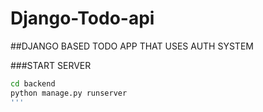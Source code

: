 # Django-Todo-api

##DJANGO BASED TODO APP THAT USES AUTH SYSTEM

###START SERVER
```sh
cd backend
python manage.py runserver
'''

